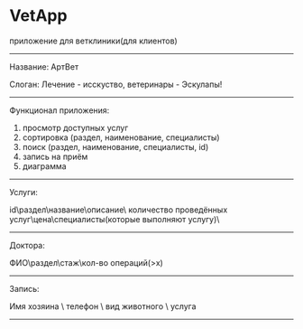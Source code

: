 # VetApp
приложение для ветклиники(для клиентов)

------------------------------------------------------------------------------------------------

Название: АртВет

Слоган: Лечение -  исскуство, ветеринары - Эскулапы!

------------------------------------------------------------------------------------------------

Функционал приложения:
1) просмотр доступных услуг    
2) сортировка (раздел, наименование, специалисты)
3) поиск (раздел, наименование, специалисты, id)
4) запись на приём
5) диаграмма

------------------------------------------------------------------------------------------------

Услуги:

id\раздел\название\описание\ количество проведённых услуг\цена\специалисты(которые выполняют услугу)\

------------------------------------------------------------------------------------------------

Доктора:

ФИО\раздел\стаж\кол-во операций(>x)

------------------------------------------------------------------------------------------------


Запись:

Имя хозяина \ телефон \ вид животного \ услуга


------------------------------------------------------------------------------------------------